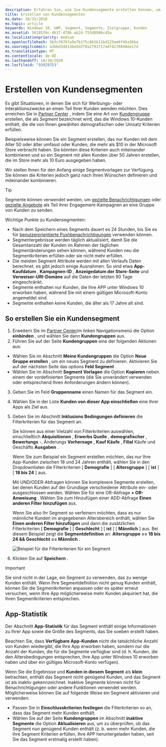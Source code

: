 ```yaml
---
description: Erfahren Sie, wie Sie Kundensegmente erstellen können, um sich für Werbungs- oder Interaktionszwecke an einen Teil Ihrer Kunden zu wenden.
title: Erstellen von Kundensegmenten
ms.date: 10/31/2018
ms.topic: article
keywords: Windows 10, UWP, Segment, Segmente, Zielgruppe, Kunden
ms.assetid: 58185f6c-d61f-478b-ab24-753d8986cd5a
ms.localizationpriority: medium
ms.openlocfilehash: 563cf6767a9e7b175c861b11bd125ae6f45a3bba
ms.sourcegitcommit: a3bbd3dd13be5d2f8a2793717adf4276840ee17d
ms.translationtype: MT
ms.contentlocale: de-DE
ms.lasthandoff: 10/30/2020
ms.locfileid: "93029753"
---
```

# <a name="create-customer-segments"></a>Erstellen von Kundensegmenten

Es gibt Situationen, in denen Sie sich für Werbungs- oder Interaktionszwecke an einen Teil Ihrer Kunden wenden möchten. Dies erreichen Sie in [Partner Center](https://partner.microsoft.com/dashboard) , indem Sie eine Art von [Kundengruppe](create-customer-groups.md) erstellen, die als *Segment* bezeichnet wird, das die Windows 10-Kunden enthält, die die von Ihnen gewählten demografischen oder Umsatz Kriterien erfüllen.

Beispielsweise können Sie ein Segment erstellen, das nur Kunden mit dem Alter 50 oder älter umfasst oder Kunden, die mehr als $10 in der Microsoft Store verbracht haben. Sie könnten diese Kriterien auch miteinander kombinieren und so ein Segment mit allen Kunden über 50 Jahren erstellen, die im Store mehr als 10 Euro ausgegeben haben. 

Wir stellen Ihnen für den Anfang einige Segmentvorlagen zur Verfügung. Sie können die Kriterien jedoch ganz nach Ihren Wünschen definieren und miteinander kombinieren.

> [!TIP]
> Segmente können verwendet werden, um [gezielte Benachrichtigungen](send-push-notifications-to-your-apps-customers.md) oder [gezielte Angebote](use-targeted-offers-to-maximize-engagement-and-conversions.md) als Teil ihrer Engagement-Kampagnen an eine Gruppe von Kunden zu senden.

Wichtige Punkte zu Kundensegmenten:
- Nach dem Speichern eines Segments dauert es 24 Stunden, bis Sie es für [benutzerorientierte Pushbenachrichtigungen](send-push-notifications-to-your-apps-customers.md) verwenden können.
- Segmentergebnisse werden täglich aktualisiert, damit Sie die Gesamtanzahl der Kunden im Rahmen der täglichen Segmentänderungen sehen können, während Kunden neu die Segmentkriterien erfüllen oder sie nicht mehr erfüllen.
- Die meisten Segment Attribute werden mit allen Verlaufs Daten berechnet. es gibt jedoch einige Ausnahmen. So sind etwa **App-Kaufdatum** , **Kampagnen-ID** , **Anzeigedatum der Store-Seite** und **Verweiser-URI-Domäne** auf die Daten der letzten 90 Tage eingeschränkt.
- Segmente enthalten nur Kunden, die Ihre APP unter Windows 10 erworben haben, während Sie mit einem gültigen Microsoft-Konto angemeldet sind. 
- Segmente enthalten keine Kunden, die älter als 17 Jahre alt sind.

## <a name="to-create-a-customer-segment"></a>So erstellen Sie ein Kundensegment

1.  Erweitern Sie im [Partner Center](https://partner.microsoft.com/dashboard)im linken Navigationsmenü die Option **einbinden** , und wählen Sie dann **Kundengruppen** aus.
2.  Führen Sie auf der Seite **Kundengruppen** eine der folgenden Aktionen aus:
 - Wählen Sie im Abschnitt **Meine Kundengruppen** die Option **Neue Gruppe erstellen** , um ein neues Segment zu definieren. Aktivieren Sie auf der nächsten Seite das options **Feld Segment** .
 - Wählen Sie im Abschnitt **Segment Vorlagen** die Option **Kopieren** neben einem der vordefinierten Segmente (die Sie unverändert verwenden oder entsprechend Ihren Anforderungen ändern können).
3.  Geben Sie im Feld **Gruppenname** einen Namen für das Segment ein.
4.  Wählen Sie in der Liste **Kunden von dieser App einschließen** eine Ihrer Apps als Ziel aus.
5.  Geben Sie im Abschnitt **Inklusions Bedingungen definieren** die Filterkriterien für das Segment an.

    Sie können aus einer Vielzahl von Filterkriterien auswählen, einschließlich **Akquisitionen** , **Erwerbs Quelle** , **demografischer** , **Bewertungs** -, Änderungs **Vorhersage** , **Kauf Käufe** , **Filial** Käufe und Geschäfts **Ausgaben** .

    Wenn Sie zum Beispiel ein Segment erstellen möchten, das nur Ihre App-Kunden zwischen 18 und 24 Jahren enthält, wählen Sie in den Dropdownlisten die Filterkriterien [ **Demografie** ] [ **Altersgruppe** ] [ **ist** ] [ **18 bis 24** ] aus.

    Mit UND/ODER-Abfragen können Sie komplexere Segmente erstellen, bei denen Kunden auf der Grundlage verschiedener Attribute ein- oder ausgeschlossen werden. Wählen Sie für eine OR-Abfrage **+ OR-Anweisung** . Wählen Sie zum Hinzufügen einer ADD-Abfrage **Einen anderen Filter hinzufügen** aus.

    Wenn Sie also Ihr Segment so verfeinern möchten, dass es nur männliche Kunden im angegebenen Altersbereich enthält, wählen Sie **Einen anderen Filter hinzufügen** und dann die zusätzlichen Filterkriterien [ **Demografie** ] [ **Geschlecht** ] [ **ist** ] [ **Männlich** ] aus. Bei diesem Beispiel zeigt die **Segmentdefinition** an: **Altersgruppe == 18 bis 24 && Geschlecht == Männlich** .

    ![Beispiel für die Filterkriterien für ein Segment](images/create-segment-inclusions.png)
6. Klicken Sie auf **Speichern** .

> [!IMPORTANT]
> Sie sind nicht in der Lage, ein Segment zu verwenden, das zu wenige Kunden enthält. Wenn Ihre Segmentdefinition nicht genug Kunden enthält, können Sie die Segmentkriterien anpassen oder es später erneut versuchen, wenn Ihre App möglicherweise mehr Kunden akquiriert hat, die Ihren Segmentkriterien entsprechen.


## <a name="app-statistics"></a>App-Statistik

Der Abschnitt **App-Statistik** für das Segment enthält einige Informationen zu Ihrer App sowie die Größe des Segments, das Sie soeben erstellt haben.

Beachten Sie, dass **Verfügbare App-Kunden** nicht die tatsächliche Anzahl von Kunden wiedergibt, die Ihre App erworben haben, sondern nur die Anzahl der Kunden, die für die Segmente verfügbar sind (d. h. Kunden, die den Altersbedingungen entsprechen, Ihre App unter Windows 10 erworben haben und über ein gültiges Microsoft-Konto verfügen).

Wenn Sie die Ergebnisse und **Kunden in diesem Segment** als **klein** betrachten, enthält das Segment nicht genügend Kunden, und das Segment ist als inaktiv gekennzeichnet. Inaktive Segmente können nicht für Benachrichtigungen oder andere Funktionen verwendet werden. Möglicherweise können Sie auf folgende Weise ein Segment aktivieren und verwenden:

- Passen Sie in **Einschlusskriterien festlegen** die Filterkriterien so an, dass das Segment mehr Kunden enthält.
- Wählen Sie auf der Seite **Kundengruppen** im Abschnitt **inaktive Segmente** die Option **Aktualisieren** aus, um zu überprüfen, ob das Segment nun genügend Kunden enthält (z. b. wenn mehr Kunden, die ihre Segment Kriterien erfüllen, Ihre APP heruntergeladen haben, seit Sie das Segment erstmalig erstellt haben).
